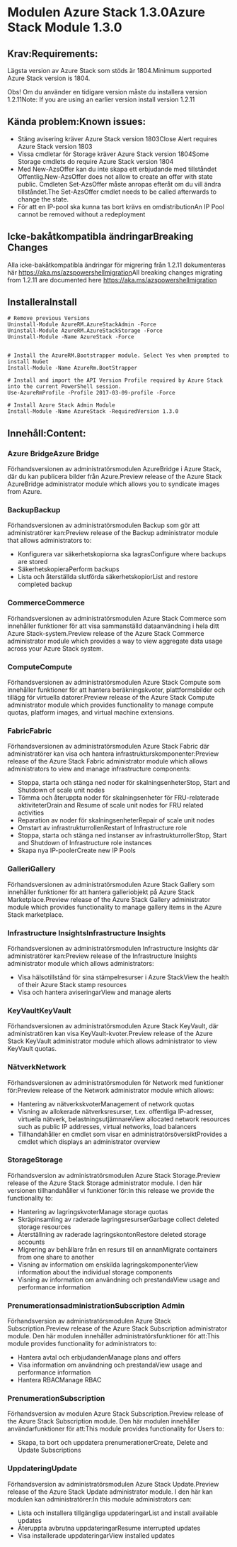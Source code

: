 # <a name="azure-stack-module-130"></a><span data-ttu-id="a963e-101">Modulen Azure Stack 1.3.0</span><span class="sxs-lookup"><span data-stu-id="a963e-101">Azure Stack Module 1.3.0</span></span>

## <a name="requirements"></a><span data-ttu-id="a963e-102">Krav:</span><span class="sxs-lookup"><span data-stu-id="a963e-102">Requirements:</span></span>
<span data-ttu-id="a963e-103">Lägsta version av Azure Stack som stöds är 1804.</span><span class="sxs-lookup"><span data-stu-id="a963e-103">Minimum supported Azure Stack version is 1804.</span></span>

<span data-ttu-id="a963e-104">Obs! Om du använder en tidigare version måste du installera version 1.2.11</span><span class="sxs-lookup"><span data-stu-id="a963e-104">Note: If you are using an earlier version install version 1.2.11</span></span>

## <a name="known-issues"></a><span data-ttu-id="a963e-105">Kända problem:</span><span class="sxs-lookup"><span data-stu-id="a963e-105">Known issues:</span></span>

- <span data-ttu-id="a963e-106">Stäng avisering kräver Azure Stack version 1803</span><span class="sxs-lookup"><span data-stu-id="a963e-106">Close Alert requires Azure Stack version 1803</span></span>
- <span data-ttu-id="a963e-107">Vissa cmdletar för Storage kräver Azure Stack version 1804</span><span class="sxs-lookup"><span data-stu-id="a963e-107">Some Storage cmdlets do require Azure Stack version 1804</span></span>
- <span data-ttu-id="a963e-108">Med New-AzsOffer kan du inte skapa ett erbjudande med tillståndet Offentlig.</span><span class="sxs-lookup"><span data-stu-id="a963e-108">New-AzsOffer does not allow to create an offer with state public.</span></span> <span data-ttu-id="a963e-109">Cmdleten Set-AzsOffer måste anropas efteråt om du vill ändra tillståndet.</span><span class="sxs-lookup"><span data-stu-id="a963e-109">The Set-AzsOffer cmdlet needs to be called afterwards to change the state.</span></span>
- <span data-ttu-id="a963e-110">För att en IP-pool ska kunna tas bort krävs en omdistribution</span><span class="sxs-lookup"><span data-stu-id="a963e-110">An IP Pool cannot be removed without a redeployment</span></span>

## <a name="breaking-changes"></a><span data-ttu-id="a963e-111">Icke-bakåtkompatibla ändringar</span><span class="sxs-lookup"><span data-stu-id="a963e-111">Breaking Changes</span></span>
<span data-ttu-id="a963e-112">Alla icke-bakåtkompatibla ändringar för migrering från 1.2.11 dokumenteras här https://aka.ms/azspowershellmigration</span><span class="sxs-lookup"><span data-stu-id="a963e-112">All breaking changes migrating from 1.2.11 are documented here https://aka.ms/azspowershellmigration</span></span>

## <a name="install"></a><span data-ttu-id="a963e-113">Installera</span><span class="sxs-lookup"><span data-stu-id="a963e-113">Install</span></span>
```
# Remove previous Versions
Uninstall-Module AzureRM.AzureStackAdmin -Force
Uninstall-Module AzureRM.AzureStackStorage -Force
Uninstall-Module -Name AzureStack -Force 


# Install the AzureRM.Bootstrapper module. Select Yes when prompted to install NuGet
Install-Module -Name AzureRm.BootStrapper

# Install and import the API Version Profile required by Azure Stack into the current PowerShell session.
Use-AzureRmProfile -Profile 2017-03-09-profile -Force

# Install Azure Stack Admin Module
Install-Module -Name AzureStack -RequiredVersion 1.3.0
```
## <a name="content"></a><span data-ttu-id="a963e-114">Innehåll:</span><span class="sxs-lookup"><span data-stu-id="a963e-114">Content:</span></span>
### <a name="azure-bridge"></a><span data-ttu-id="a963e-115">Azure Bridge</span><span class="sxs-lookup"><span data-stu-id="a963e-115">Azure Bridge</span></span>
<span data-ttu-id="a963e-116">Förhandsversionen av administratörsmodulen AzureBridge i Azure Stack, där du kan publicera bilder från Azure.</span><span class="sxs-lookup"><span data-stu-id="a963e-116">Preview release of the Azure Stack AzureBridge administrator module which allows you to syndicate images from Azure.</span></span>

### <a name="backup"></a><span data-ttu-id="a963e-117">Backup</span><span class="sxs-lookup"><span data-stu-id="a963e-117">Backup</span></span>
<span data-ttu-id="a963e-118">Förhandsversionen av administratörsmodulen Backup som gör att administratörer kan:</span><span class="sxs-lookup"><span data-stu-id="a963e-118">Preview release of the Backup administrator module that allows administrators to:</span></span>
- <span data-ttu-id="a963e-119">Konfigurera var säkerhetskopiorna ska lagras</span><span class="sxs-lookup"><span data-stu-id="a963e-119">Configure where backups are stored</span></span>
- <span data-ttu-id="a963e-120">Säkerhetskopiera</span><span class="sxs-lookup"><span data-stu-id="a963e-120">Perform backups</span></span>
- <span data-ttu-id="a963e-121">Lista och återställda slutförda säkerhetskopior</span><span class="sxs-lookup"><span data-stu-id="a963e-121">List and restore completed backup</span></span>

### <a name="commerce"></a><span data-ttu-id="a963e-122">Commerce</span><span class="sxs-lookup"><span data-stu-id="a963e-122">Commerce</span></span>
<span data-ttu-id="a963e-123">Förhandsversionen av administratörsmodulen Azure Stack Commerce som innehåller funktioner för att visa sammanställd dataanvändning i hela ditt Azure Stack-system.</span><span class="sxs-lookup"><span data-stu-id="a963e-123">Preview release of the Azure Stack Commerce administrator module which provides a way to view aggregate data usage across your Azure Stack system.</span></span>

### <a name="compute"></a><span data-ttu-id="a963e-124">Compute</span><span class="sxs-lookup"><span data-stu-id="a963e-124">Compute</span></span>
<span data-ttu-id="a963e-125">Förhandsversionen av administratörsmodulen Azure Stack Compute som innehåller funktioner för att hantera beräkningskvoter, plattformsbilder och tillägg för virtuella datorer.</span><span class="sxs-lookup"><span data-stu-id="a963e-125">Preview release of the Azure Stack Compute administrator module which provides functionality to manage compute quotas, platform images, and virtual machine extensions.</span></span>

### <a name="fabric"></a><span data-ttu-id="a963e-126">Fabric</span><span class="sxs-lookup"><span data-stu-id="a963e-126">Fabric</span></span>
<span data-ttu-id="a963e-127">Förhandsversionen av administratörsmodulen Azure Stack Fabric där administratörer kan visa och hantera infrastrukturskomponenter:</span><span class="sxs-lookup"><span data-stu-id="a963e-127">Preview release of the Azure Stack Fabric administrator module which allows administrators to view and manage infrastructure components:</span></span>
- <span data-ttu-id="a963e-128">Stoppa, starta och stänga ned noder för skalningsenheter</span><span class="sxs-lookup"><span data-stu-id="a963e-128">Stop, Start and Shutdown of scale unit nodes</span></span>
- <span data-ttu-id="a963e-129">Tömma och återuppta noder för skalningsenheter för FRU-relaterade aktiviteter</span><span class="sxs-lookup"><span data-stu-id="a963e-129">Drain and Resume of scale unit nodes for FRU related activities</span></span>
- <span data-ttu-id="a963e-130">Reparation av noder för skalningsenheter</span><span class="sxs-lookup"><span data-stu-id="a963e-130">Repair of scale unit nodes</span></span>
- <span data-ttu-id="a963e-131">Omstart av infrastrukturrollen</span><span class="sxs-lookup"><span data-stu-id="a963e-131">Restart of Infrastructure role</span></span>
- <span data-ttu-id="a963e-132">Stoppa, starta och stänga ned instanser av infrastrukturroller</span><span class="sxs-lookup"><span data-stu-id="a963e-132">Stop, Start and Shutdown of Infrastructure role instances</span></span>
- <span data-ttu-id="a963e-133">Skapa nya IP-pooler</span><span class="sxs-lookup"><span data-stu-id="a963e-133">Create new IP Pools</span></span>


### <a name="gallery"></a><span data-ttu-id="a963e-134">Galleri</span><span class="sxs-lookup"><span data-stu-id="a963e-134">Gallery</span></span>
<span data-ttu-id="a963e-135">Förhandsversionen av administratörsmodulen Azure Stack Gallery som innehåller funktioner för att hantera galleriobjekt på Azure Stack Marketplace.</span><span class="sxs-lookup"><span data-stu-id="a963e-135">Preview release of the Azure Stack Gallery administrator module which provides functionality to manage gallery items in the Azure Stack marketplace.</span></span>

### <a name="infrastructure-insights"></a><span data-ttu-id="a963e-136">Infrastructure Insights</span><span class="sxs-lookup"><span data-stu-id="a963e-136">Infrastructure Insights</span></span>
<span data-ttu-id="a963e-137">Förhandsversionen av administratörsmodulen Infrastructure Insights där administratörer kan:</span><span class="sxs-lookup"><span data-stu-id="a963e-137">Preview release of the Infrastructure Insights administrator module which allows administrators:</span></span>
- <span data-ttu-id="a963e-138">Visa hälsotillstånd för sina stämpelresurser i Azure Stack</span><span class="sxs-lookup"><span data-stu-id="a963e-138">View the health of their Azure Stack stamp resources</span></span>
- <span data-ttu-id="a963e-139">Visa och hantera aviseringar</span><span class="sxs-lookup"><span data-stu-id="a963e-139">View and manage alerts</span></span>

### <a name="keyvault"></a><span data-ttu-id="a963e-140">KeyVault</span><span class="sxs-lookup"><span data-stu-id="a963e-140">KeyVault</span></span>
<span data-ttu-id="a963e-141">Förhandsversionen av administratörsmodulen Azure Stack KeyVault, där administratören kan visa KeyVault-kvoter.</span><span class="sxs-lookup"><span data-stu-id="a963e-141">Preview release of the Azure Stack KeyVault administrator module which allows administrator to view KeyVault quotas.</span></span>

### <a name="network"></a><span data-ttu-id="a963e-142">Nätverk</span><span class="sxs-lookup"><span data-stu-id="a963e-142">Network</span></span>
<span data-ttu-id="a963e-143">Förhandsversionen av administratörsmodulen för Network med funktioner för:</span><span class="sxs-lookup"><span data-stu-id="a963e-143">Preview release of the Network administrator module which allows:</span></span>
- <span data-ttu-id="a963e-144">Hantering av nätverkskvoter</span><span class="sxs-lookup"><span data-stu-id="a963e-144">Management of network quotas</span></span>
- <span data-ttu-id="a963e-145">Visning av allokerade nätverksresurser, t.ex. offentliga IP-adresser, virtuella nätverk, belastningsutjämnare</span><span class="sxs-lookup"><span data-stu-id="a963e-145">View allocated network resources such as public IP addresses, virtual networks, load balancers</span></span>
- <span data-ttu-id="a963e-146">Tillhandahåller en cmdlet som visar en administratörsöversikt</span><span class="sxs-lookup"><span data-stu-id="a963e-146">Provides a cmdlet which displays an administrator overview</span></span>

### <a name="storage"></a><span data-ttu-id="a963e-147">Storage</span><span class="sxs-lookup"><span data-stu-id="a963e-147">Storage</span></span>
<span data-ttu-id="a963e-148">Förhandsversion av administratörsmodulen Azure Stack Storage.</span><span class="sxs-lookup"><span data-stu-id="a963e-148">Preview release of the Azure Stack Storage administrator module.</span></span>  <span data-ttu-id="a963e-149">I den här versionen tillhandahåller vi funktioner för:</span><span class="sxs-lookup"><span data-stu-id="a963e-149">In this release we provide the functionality to:</span></span>
- <span data-ttu-id="a963e-150">Hantering av lagringskvoter</span><span class="sxs-lookup"><span data-stu-id="a963e-150">Manage storage quotas</span></span>
- <span data-ttu-id="a963e-151">Skräpinsamling av raderade lagringsresurser</span><span class="sxs-lookup"><span data-stu-id="a963e-151">Garbage collect deleted storage resources</span></span>
- <span data-ttu-id="a963e-152">Återställning av raderade lagringskonton</span><span class="sxs-lookup"><span data-stu-id="a963e-152">Restore deleted storage accounts</span></span>
- <span data-ttu-id="a963e-153">Migrering av behållare från en resurs till en annan</span><span class="sxs-lookup"><span data-stu-id="a963e-153">Migrate containers from one share to another</span></span>
- <span data-ttu-id="a963e-154">Visning av information om enskilda lagringskomponenter</span><span class="sxs-lookup"><span data-stu-id="a963e-154">View information about the individual storage components</span></span>
- <span data-ttu-id="a963e-155">Visning av information om användning och prestanda</span><span class="sxs-lookup"><span data-stu-id="a963e-155">View usage and performance information</span></span>

### <a name="subscription-admin"></a><span data-ttu-id="a963e-156">Prenumerationsadministration</span><span class="sxs-lookup"><span data-stu-id="a963e-156">Subscription Admin</span></span>
<span data-ttu-id="a963e-157">Förhandsversion av administratörsmodulen Azure Stack Subscription.</span><span class="sxs-lookup"><span data-stu-id="a963e-157">Preview release of the Azure Stack Subscription administrator module.</span></span>  <span data-ttu-id="a963e-158">Den här modulen innehåller administratörsfunktioner för att:</span><span class="sxs-lookup"><span data-stu-id="a963e-158">This module provides functionality for administrators to:</span></span>
- <span data-ttu-id="a963e-159">Hantera avtal och erbjudanden</span><span class="sxs-lookup"><span data-stu-id="a963e-159">Manage plans and offers</span></span>
- <span data-ttu-id="a963e-160">Visa information om användning och prestanda</span><span class="sxs-lookup"><span data-stu-id="a963e-160">View usage and performance information</span></span>
- <span data-ttu-id="a963e-161">Hantera RBAC</span><span class="sxs-lookup"><span data-stu-id="a963e-161">Manage RBAC</span></span>

### <a name="subscription"></a><span data-ttu-id="a963e-162">Prenumeration</span><span class="sxs-lookup"><span data-stu-id="a963e-162">Subscription</span></span>
<span data-ttu-id="a963e-163">Förhandsversion av modulen Azure Stack Subscription.</span><span class="sxs-lookup"><span data-stu-id="a963e-163">Preview release of the Azure Stack Subscription module.</span></span>  <span data-ttu-id="a963e-164">Den här modulen innehåller användarfunktioner för att:</span><span class="sxs-lookup"><span data-stu-id="a963e-164">This module provides functionality for Users to:</span></span>
- <span data-ttu-id="a963e-165">Skapa, ta bort och uppdatera prenumerationer</span><span class="sxs-lookup"><span data-stu-id="a963e-165">Create, Delete and Update Subscriptions</span></span>

### <a name="update"></a><span data-ttu-id="a963e-166">Uppdatering</span><span class="sxs-lookup"><span data-stu-id="a963e-166">Update</span></span>
<span data-ttu-id="a963e-167">Förhandsversion av administratörsmodulen Azure Stack Update.</span><span class="sxs-lookup"><span data-stu-id="a963e-167">Preview release of the Azure Stack Update administrator module.</span></span>  <span data-ttu-id="a963e-168">I den här kan modulen kan administratörer:</span><span class="sxs-lookup"><span data-stu-id="a963e-168">In this module administrators can:</span></span>
- <span data-ttu-id="a963e-169">Lista och installera tillgängliga uppdateringar</span><span class="sxs-lookup"><span data-stu-id="a963e-169">List and install available updates</span></span>
- <span data-ttu-id="a963e-170">Återuppta avbrutna uppdateringar</span><span class="sxs-lookup"><span data-stu-id="a963e-170">Resume interrupted updates</span></span>
- <span data-ttu-id="a963e-171">Visa installerade uppdateringar</span><span class="sxs-lookup"><span data-stu-id="a963e-171">View installed updates</span></span>
